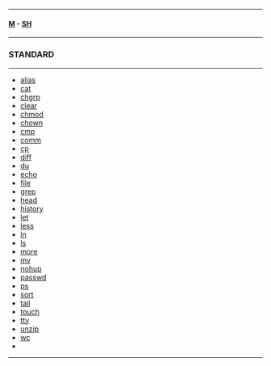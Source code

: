 
---

#### [M](https://github.com/ttltrk/TTT/blob/master/menu.md) - [SH](https://github.com/ttltrk/TTT/blob/master/SH/SH.md)

---

### STANDARD

---

* [alias](https://github.com/ttltrk/TTT/blob/master/SH/STANDARD/ALIAS/ALIAS.md)
* [cat](https://github.com/ttltrk/TTT/blob/master/SH/STANDARD/CAT/CAT.md)
* [chgrp]()
* [clear]()
* [chmod]()
* [chown]()
* [cmp]()
* [comm]()
* [cp]()
* [diff]()
* [du]()
* [echo]()
* [file]()
* [grep]()
* [head]()
* [history]()
* [let]()
* [less]()
* [ln]()
* [ls]()
* [more]()
* [mv]()
* [nohup]()
* [passwd]()
* [ps]()
* [sort]()
* [tail]()
* [touch]()
* [tty]()
* [unzip]()
* [wc]()
* []()

---
